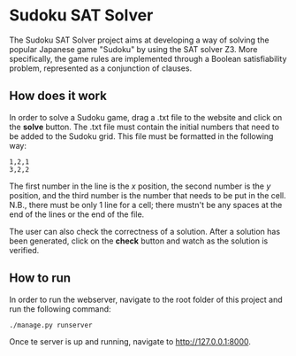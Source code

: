 # Sudoku SAT Solver

The Sudoku SAT Solver project aims at developing a way of solving the popular Japanese game "Sudoku" by using the SAT solver Z3. More specifically, the game rules are implemented through a Boolean satisfiability problem, represented as a conjunction of clauses.

## How does it work
In order to solve a Sudoku game, drag a .txt file to the website and click on the **solve** button. The .txt file must contain the initial numbers that need to be added to the Sudoku grid. This file must be formatted in the following way:

```
1,2,1
3,2,2
```

The first number in the line is the $x$ position, the second number is the $y$ position, and the third number is the number that needs to be put in the cell. N.B., there must be only 1 line for a cell; there mustn't be any spaces at the end of the lines or the end of the file.

The user can also check the correctness of a solution. After a solution has been generated, click on the **check** button and watch as the solution is verified.

## How to run
In order to run the webserver, navigate to the root folder of this project and run the following command:

```bash
./manage.py runserver
```

Once te server is up and running, navigate to http://127.0.0.1:8000.
